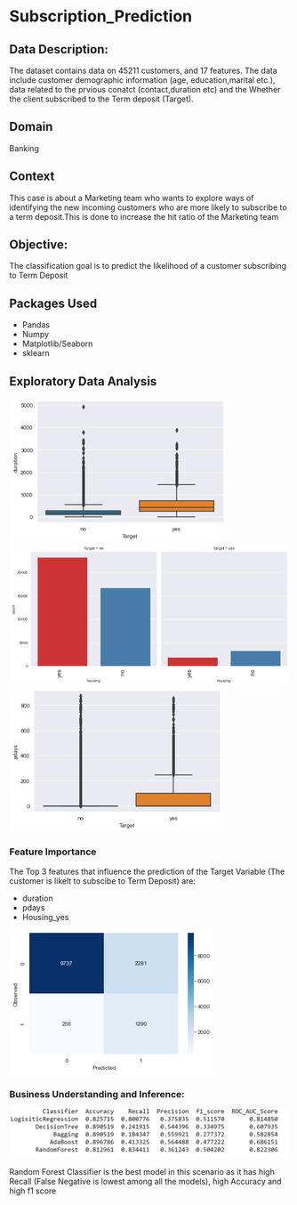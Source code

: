 # Subscription_Prediction
## Data Description:
The dataset contains data on 45211 customers, and 17 features. The data include customer demographic information (age, education,marital etc.), data related to the prvious conatct
(contact,duration etc) and the Whether the client subscribed to the Term deposit (Target).
## Domain
Banking
## Context
This case is about a Marketing team who wants to explore ways of identifying the new incoming customers who are more likely to subscribe to a term deposit.This is done to increase the hit ratio of the Marketing team
## Objective:
The classification goal is to predict the likelihood of a customer subscribing to Term Deposit
## Packages Used
* Pandas
* Numpy
* Matplotlib/Seaborn
* sklearn

## Exploratory Data Analysis

![duration vs Target](Images/duration.png)  ![Housing vs Target](Images/housing.png)
![pdays vs Target](Images/pdays.png)


### Feature Importance

The Top 3 features that influence the prediction of the Target Variable (The customer is likelt to subscibe to Term Deposit) are:
* duration
* pdays
* Housing_yes

![Confusion Matrix](Images/Conf.png)

### Business Understanding and Inference:

![Classifier_df](Images/Classifier.PNG)

Random Forest Classifier is the best model in this scenario as it has high Recall (False Negative is lowest among all the models), high Accuracy and high f1 score
